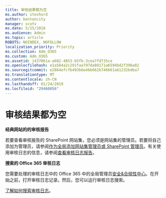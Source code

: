 ```yaml
---
title: 审核结果都为空
ms.author: stevhord
author: bentoncity
manager: scotv
ms.date: 5/25/2018
ms.audience: Admin
ms.topic: article
ROBOTS: NOINDEX, NOFOLLOW
localization_priority: Priority
ms.collection: Adm_O365
ms.custom: Adm_O365
ms.assetid: 1437061a-a602-4853-b5fb-3cea7fd735ce
ms.openlocfilehash: e1a584a2c291faa797da80171a6594bd2f396a02
ms.sourcegitcommit: e2864efcfb493b6e46b662b746661a61232bdba7
ms.translationtype: MT
ms.contentlocale: zh-CN
ms.lasthandoff: 01/24/2019
ms.locfileid: "29460056"
---
```

# <a name="auditing-results-are-blank"></a>审核结果都为空

 **经典网站的的审核报告**
  
若要查看审核报告的 SharePoint 网站集，您必须是网站集的管理员。若要将自己添加为管理员，请参阅[作为全局添加网站集管理员或 SharePoint 管理员](https://go.microsoft.com/fwlink/?linkid=869390)。有关使用审核日志的信息，请参阅[查看审核日志报告](https://go.microsoft.com/fwlink/?linkid=395237)。 
  
 **搜索的 Office 365 审核日志**
  
您需要处理的审核日志中的 Office 365 中的全局管理员[安全&amp;合规性中心](https://protection.office.com)。在开始之前，打开审核日志记录。然后，您可以运行审核日志搜索。 
  
[了解如何搜索审核日志](https://go.microsoft.com/fwlink/?linkid=708432)。
  

